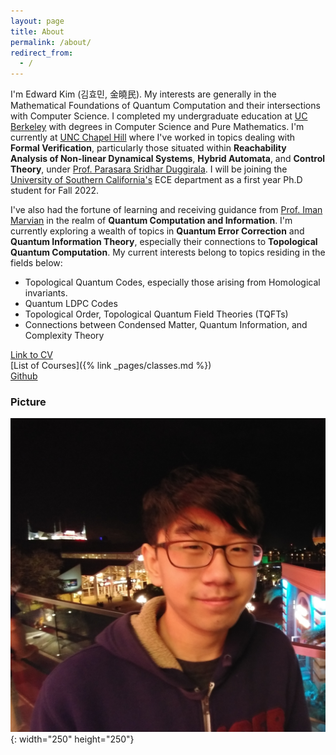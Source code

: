 ```yaml
---
layout: page
title: About
permalink: /about/
redirect_from:
  - /
---
```


 I'm Edward Kim (김효민, 金曉民). My interests are generally in the Mathematical Foundations of Quantum Computation and their intersections with Computer Science. I completed my undergraduate education at [UC Berkeley](https://cs.berkeley.edu/) with degrees in Computer Science and Pure Mathematics. I'm currently at [UNC Chapel Hill](https://cs.unc.edu/) where I've worked in topics dealing with **Formal Verification**, particularly those situated within **Reachability Analysis of Non-linear Dynamical Systems**, **Hybrid Automata**, and **Control Theory**, under [Prof. Parasara Sridhar Duggirala](https://www.cs.unc.edu/~psd/). I will be joining the [University of Southern California's](https://minghsiehece.usc.edu/) ECE department as a first year Ph.D student for Fall 2022.
 

 I've also had the fortune of learning and receiving guidance from [Prof. Iman Marvian](https://sites.duke.edu/marvian/) in the realm of **Quantum Computation and Information**. I'm currently exploring a wealth of topics in **Quantum Error Correction** and **Quantum Information Theory**, especially their connections to **Topological Quantum Computation**. My current interests belong to topics residing in the fields below:


  - Topological Quantum Codes, especially those arising from Homological invariants.
  - Quantum LDPC Codes
  - Topological Order, Topological Quantum Field Theories (TQFTs)
  - Connections between Condensed Matter, Quantum Information, and Complexity Theory
  

[Link to CV](https://github.com/ekim1919/CV/blob/master/current/EdwardKimCV.pdf)  
[List of Courses]({% link _pages/classes.md %})  
[Github](https://github.com/ekim1919)

### Picture

![Profile Picture](/images/profile.jpg){: width="250" height="250"}
